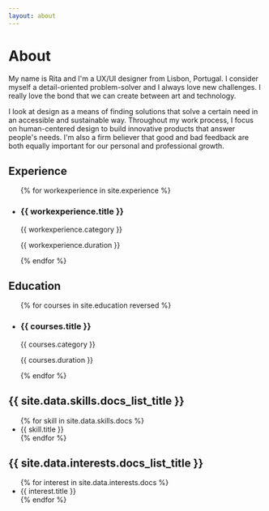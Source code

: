 ```yaml
---
layout: about
---
```


<h1>About</h1>

<p>My name is Rita and I'm a UX/UI designer from Lisbon, Portugal. I consider myself a detail-oriented problem-solver and I always love new challenges. I really love the bond that we can create between art and technology.</p>

<p>I look at design as a means of finding solutions that solve a certain need in an accessible and sustainable way. Throughout my work process, I focus on human-centered design to build innovative products that answer people's needs. I'm also a firm believer that good and bad feedback are both equally important for our personal and professional growth.</p>

<h2>Experience</h2>

<ul>
    {% for workexperience in site.experience %}
        <li>
        <h3>{{ workexperience.title }}</h3>
        <p>{{ workexperience.category }}</p>
        <p>{{ workexperience.duration }}</p>
        </li>
    {% endfor %}
</ul>

<h2>Education</h2>

<ul>
    {% for courses in site.education reversed %}
        <li>
        <h3>{{ courses.title }}</h3>
        <p>{{ courses.category }}</p>
        <p>{{ courses.duration }}</p>
        </li>
    {% endfor %}
</ul>

<h2> {{ site.data.skills.docs_list_title }}</h2>

<ul>
    {% for skill in site.data.skills.docs %}
        <li>{{ skill.title }}</li> 
    {% endfor %}
</ul>

<h2> {{ site.data.interests.docs_list_title }}</h2>

<ul>
    {% for interest in site.data.interests.docs %}
        <li>{{ interest.title }}</li> 
    {% endfor %}
</ul>